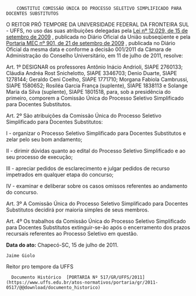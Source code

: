         CONSTITUI COMISSÃO ÚNICA DO PROCESSO SELETIVO SIMPLIFICADO PARA DOCENTES SUBSTITUTOS  

O REITOR PRÓ TEMPORE DA UNIVERSIDADE FEDERAL DA FRONTEIRA SUL - UFFS, no uso das suas atribuições delegadas pela  [Lei nº 12.029, de 15 de setembro de 2009](http://www.planalto.gov.br/ccivil_03/_ato2007-2010/2009/Lei/L12029.htm) , publicada no Diário Oficial da União subseqüente e pela  [Portaria MEC nº 901, de 21 de setembro de 2009](http://portal.mec.gov.br/dmdocuments/port901.pdf) , publicada no Diário Oficial da mesma data e conforme a decisão 001/2011 da Câmara de Administração do Conselho Universitário, em 11 de julho de 2011, resolve:

 Art. 1º DESIGNAR os professores Antônio Inácio Andrioli, SIAPE 2760133; Cláudia Andréa Rost Snichelotto, SIAPE 3346703; Denio Duarte, SIAPE 1278144; Geraldo Ceni Coelho, SIAPE 1771710; Morgana Fabiola Cambrussi, SIAPE 1580652; Rosiléa Garcia França (suplente), SIAPE 1838113 e Solange Maria da Silva (suplente), SIAPE 1801518, para, sob a presidência do primeiro, comporem a Comissão Única do Processo Seletivo Simplificado para Docentes Substitutos.

 Art. 2º São atribuições da Comissão Única do Processo Seletivo Simplificado para Docentes Substitutos:

 I - organizar o Processo Seletivo Simplificado para Docentes Substitutos e zelar pelo seu bom andamento;

 II - dirimir dúvidas quanto ao edital do Processo Seletivo Simplificado e ao seu processo de execução;

 III - apreciar pedidos de esclarecimento e julgar pedidos de recurso impetrados em qualquer etapa do concurso;

 IV - examinar e deliberar sobre os casos omissos referentes ao andamento do concurso.

 Art. 3º A Comissão Única do Processo Seletivo Simplificado para Docentes Substitutos decidirá por maioria simples de seus membros.

 Art. 4º Os trabalhos da Comissão Única do Processo Seletivo Simplificado para Docentes Substitutos extinguir-se-ão após o encerramento dos prazos recursais referentes ao Processo Seletivo em questão.

  

   **Data do ato:** Chapecó-SC, 15 de julho de 2011.   
 

    Jaime Giolo   
 Reitor pro tempore da UFFS 

      Documento Histórico  [PORTARIA Nº 517/GR/UFFS/2011](https://www.uffs.edu.br/atos-normativos/portaria/gr/2011-0517/@@download/documento_historico)     
      